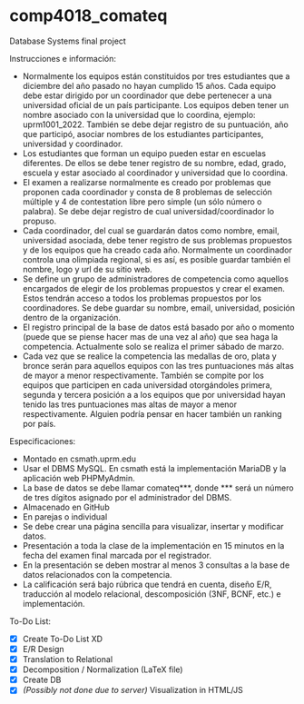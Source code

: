 # comp4018_comateq
Database Systems final project

Instrucciones e información:
- Normalmente los equipos están constituidos por tres estudiantes que a diciembre del año pasado no hayan cumplido 15 años. Cada equipo debe estar dirigido por un coordinador que debe pertenecer a una universidad oficial de un país participante. Los equipos deben tener un nombre asociado con la universidad que lo coordina, ejemplo: uprm1001_2022. También se debe dejar registro de su puntuación, año que participó, asociar nombres de los estudiantes participantes, universidad y coordinador.  
- Los estudiantes que forman un equipo pueden estar en escuelas diferentes. De ellos se debe tener registro de su nombre, edad, grado, escuela y estar asociado al coordinador y universidad que lo coordina. 
- El examen a realizarse normalmente es creado por problemas que proponen cada coordinador y consta de 8 problemas de selección múltiple y 4 de contestation libre pero simple (un sólo número o palabra). Se debe dejar registro de cual universidad/coordinador lo propuso. 
- Cada coordinador, del cual se guardarán datos como nombre, email, universidad asociada, debe tener registro de sus problemas propuestos y de los equipos que ha creado cada año. Normalmente un coordinador controla una olimpiada regional, si es así, es posible guardar también el nombre, logo y url de su sitio web. 
- Se define un grupo de administradores de competencia como aquellos encargados de elegir de los problemas propuestos y crear el examen. Estos tendrán acceso a todos los problemas propuestos por los coordinadores. Se debe guardar su nombre, email, universidad, posición dentro de la organización.
- El registro principal de la base de datos está basado por año o momento (puede que se piense hacer mas de una vez al año) que sea haga la competencia. Actualmente solo se realiza el primer sábado de marzo. 
- Cada vez que se realice la competencia las medallas de oro, plata y bronce serán para aquellos equipos con las tres puntuaciones más altas de mayor a menor respectivamente. También se compite por los equipos que participen en cada universidad otorgándoles primera, segunda y tercera posición a a los equipos que por universidad hayan tenido las tres puntuaciones mas altas de mayor a menor respectivamente. Alguien podría pensar en hacer también un ranking por país. 

Especificaciones:
- Montado en csmath.uprm.edu
- Usar el DBMS MySQL. En csmath está la implementación MariaDB y la aplicación web PHPMyAdmin. 
- La base de datos se debe llamar comateq***, donde *** será un número de tres dígitos asignado por el administrador del DBMS. 
- Almacenado en GitHub
- En parejas o individual
- Se debe crear una página sencilla para visualizar, insertar y modificar datos. 
- Presentación a toda la clase de la implementación en 15 minutos en la fecha del examen final marcada por el registrador. 
- En la presentación se deben mostrar al menos 3 consultas a la base de datos relacionados con la competencia. 
- La calificación será bajo rúbrica que tendrá en cuenta, diseño E/R, traducción al modelo relacional, descomposición (3NF, BCNF, etc.) e implementación. 

To-Do List:
- [x] Create To-Do List XD
- [x] E/R Design
- [x] Translation to Relational
- [x] Decomposition / Normalization (LaTeX file)
- [x] Create DB
- [x] *(Possibly not done due to server)* Visualization in HTML/JS 
